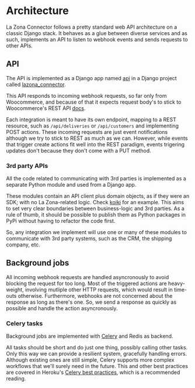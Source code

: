 # Architecture

La Zona Connector follows a pretty standard web API architecture on a classic Django stack. It behaves as a glue between diverse services and as such, implements an API to listen to webhook events and sends requests to other APIs.

## API

The API is implemented as a Django app named [api] in a Django project called [lazona_connector].

This API responds to incoming webhook requests, so far only from Woocommerce, and because of that it expects request body's to stick to Woocommerce's REST API [docs].

Each integration is meant to have its own endpoint, mapping to a REST resource, such as `/api/deliveries` or `/api/customers` and implementing POST actions. These incoming requests are just event notifications although we try to stick to REST as much as we can. However, while events that trigger create actions fit well into the REST paradigm, events trigering updates don't because they don't come with a PUT method.

### 3rd party APIs

All the code related to communicating with 3rd parties is implemented as a separate Python module and used from a Django app.

These modules contain an API client plus domain objects, as if they were an SDK; with no La Zona-related logic. Check [koiki] for an example. This aims to set very clear boundaries between business-logic and 3rd parties. As a rule of thumb, it should be possible to publish them as Python packages in PyPi without having to refactor the code first.

So, any integration we implement will use one or many of these modules to communicate with 3rd party systems, such as the CRM, the shipping company, etc.

## Background jobs

All incoming webhook requests are handled asyncronously to avoid blocking the request for too long. Most of the triggered actions are heavy-weight, involving mutliple other HTTP requests, which would result in time-outs otherwise. Furthermore, webhooks are not concerned about the response as long as there's one. So, we send a response as quickly as possible and handle the action asyncronously.

### Celery tasks

Background jobs are implemented with [Celery] and Redis as backend.

All tasks should be short and do just one thing, possibly calling other tasks. Only this way we can provide a resilient system, gracefully handling errors. Although existing ones are still simple, Celery supports more complex workflows that we'll surely need in the future. This and other best practices are covered in Heroku's [Celery best practices], which is a recommended reading.


[api]: https://github.com/coopdevs/lazona_connector/tree/main/api
[lazona_connector]: https://github.com/coopdevs/lazona_connector/tree/main/lazona_connector
[docs]: https://woocommerce.github.io/woocommerce-rest-api-docs/#introduction
[Celery]: https://docs.celeryproject.org/en/stable/
[Celery best practices]: https://devcenter.heroku.com/articles/celery-heroku#celery-best-practices
[koiki]: https://github.com/coopdevs/lazona_connector/tree/main/koiki
